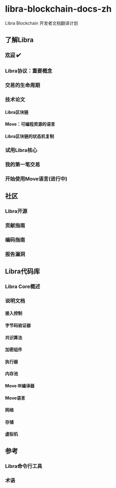 # libra-blockchain-docs-zh
Libra Blockchain 开发者文档翻译计划

## 了解Libra
### [欢迎](./libra-developer-docs/1-1-欢迎.md) ✔️
### Libra协议：重要概念
### 交易的生命周期
### 技术论文
#### Libra区块链
#### Move：可编程资源的语言
#### Libra区块链的状态机复制
### 试用Libra核心
### 我的第一笔交易
### 开始使用Move语言(进行中)

## 社区
### Libra开源
### 贡献指南
### 编码指南
### 报告漏洞

##  Libra代码库
### Libra Core概述
### 说明文档
#### 接入控制
#### 字节码验证器
#### 共识算法
#### 加密组件
#### 执行器
#### 内存池
#### Move IR编译器
#### Move语言
#### 网络
#### 存储
#### 虚拟机

## 参考
### Libra命令行工具
### 术语